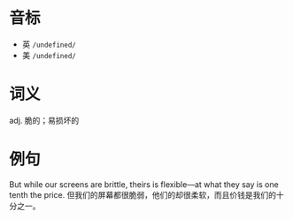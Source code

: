 # 音标

- 英 `/undefined/`
- 美 `/undefined/`

# 词义

adj. 脆的；易损坏的


# 例句

But while our screens are brittle, theirs is flexible––at what they say is one tenth the price.
但我们的屏幕都很脆弱，他们的却很柔软，而且价钱是我们的十分之一。



